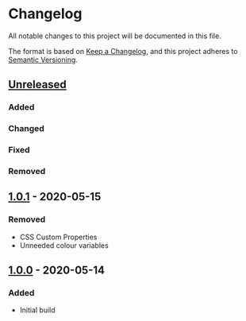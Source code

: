 # Changelog
All notable changes to this project will be documented in this file.

The format is based on [Keep a Changelog](https://keepachangelog.com/en/1.0.0/),
and this project adheres to [Semantic Versioning](https://semver.org/spec/v2.0.0.html).

## [Unreleased]
### Added

### Changed

### Fixed

### Removed

## [1.0.1] - 2020-05-15
### Removed
- CSS Custom Properties
- Unneeded colour variables

## [1.0.0] - 2020-05-14
### Added
- Initial build

[Unreleased]: https://github.com/ninety-six/milo-css-typography/compare/v1.0.1...HEAD
[1.0.1]: https://github.com/ninety-six/milo-css-typography/releases/tag/v1.0.1
[1.0.0]: https://github.com/ninety-six/milo-css-typography/releases/tag/v1.0.0
